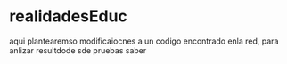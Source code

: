 # realidadesEduc
aqui plantearemso modificaiocnes a un codigo encontrado enla red, para anlizar resultdode sde  pruebas saber
